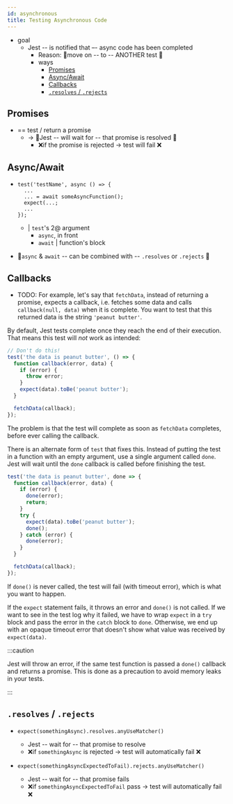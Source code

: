 ```yaml
---
id: asynchronous
title: Testing Asynchronous Code
---
```


* goal
  * Jest -- is notified that –- async code has been completed
    * Reason: 🧠move on -- to -- ANOTHER test 🧠
    * ways
      * [Promises](#promises)
      * [Async/Await](#asyncawait)
      * [Callbacks](#callbacks)
      * [`.resolves` / `.rejects`](#resolves--rejects)

## Promises

* == test / return a promise
  * -> 👀Jest -- will wait for -- that promise is resolved 👀
    * ❌if the promise is rejected -> test will fail ❌

## Async/Await

* 
  ```
  test('testName', async () => {
    ...
    ... = await someAsyncFunction();
    expect(...;
    ...
  });
  ```
  * | `test`'s 2@ argument
    * `async`, in front
    * `await`  | function's block

* 👀`async` & `await` -- can be combined with -- `.resolves` or `.rejects` 👀

## Callbacks

* TODO:
For example, let's say that `fetchData`, instead of returning a promise, expects a callback, i.e. fetches some data and calls `callback(null, data)` when it is complete. 
You want to test that this returned data is the string `'peanut butter'`.

By default, Jest tests complete once they reach the end of their execution.
That means this test will _not_ work as intended:

```js
// Don't do this!
test('the data is peanut butter', () => {
  function callback(error, data) {
    if (error) {
      throw error;
    }
    expect(data).toBe('peanut butter');
  }

  fetchData(callback);
});
```

The problem is that the test will complete as soon as `fetchData` completes, before ever calling the callback.

There is an alternate form of `test` that fixes this. 
Instead of putting the test in a function with an empty argument, use a single argument called `done`. 
Jest will wait until the `done` callback is called before finishing the test.

```js
test('the data is peanut butter', done => {
  function callback(error, data) {
    if (error) {
      done(error);
      return;
    }
    try {
      expect(data).toBe('peanut butter');
      done();
    } catch (error) {
      done(error);
    }
  }

  fetchData(callback);
});
```

If `done()` is never called, the test will fail (with timeout error), which is what you want to happen.

If the `expect` statement fails, it throws an error and `done()` is not called. 
If we want to see in the test log why it failed, we have to wrap `expect` in a `try` block and pass the error in the `catch` block to `done`. 
Otherwise, we end up with an opaque timeout error that doesn't show what value was received by `expect(data)`.

:::caution

Jest will throw an error, if the same test function is passed a `done()` callback and returns a promise.
This is done as a precaution to avoid memory leaks in your tests.

:::

## `.resolves` / `.rejects`

* `expect(somethingAsync).resolves.anyUseMatcher()`
  * Jest -- wait for -- that promise to resolve
  * ❌if `somethingAsync` is rejected -> test will automatically fail ❌

* `expect(somethingAsyncExpectedToFail).rejects.anyUseMatcher()`
  * Jest -- wait for -- that promise fails
  * ❌if `somethingAsyncExpectedToFail` pass -> test will automatically fail ❌ 
